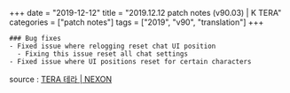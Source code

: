 +++
date = "2019-12-12"
title = "2019.12.12 patch notes (v90.03) | K TERA"
categories = ["patch notes"]
tags = ["2019", "v90", "translation"]
+++

```
### Bug fixes
- Fixed issue where relogging reset chat UI position
  - Fixing this issue reset all chat settings
- Fixed issue where UI positions reset for certain characters
```

source : [TERA 테라 | NEXON](http://tera.nexon.com/news/update/view.aspx?n4articlesn=420)
